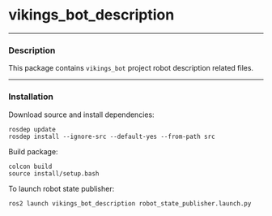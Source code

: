 # vikings_bot_description

<hr>

### Description
This package contains `vikings_bot` project robot description related files.

<hr>

### Installation

Download source and install dependencies:
```
rosdep update
rosdep install --ignore-src --default-yes --from-path src
```

Build package:
```
colcon build
source install/setup.bash
```


To launch robot state publisher:
```
ros2 launch vikings_bot_description robot_state_publisher.launch.py
```



